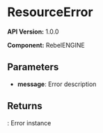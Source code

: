 # ResourceError

**API Version:** 1.0.0

**Component:** RebelENGINE

## Parameters

- **message**: Error description

## Returns

: Error instance

